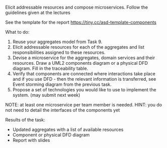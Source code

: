 Elicit addressable resources and compose microservices. Follow the guidelines given at the lectures

See the template for the report
https://tiny.cc/asd-template-components 

What to do:
1. Reuse your aggregates model from Task 9.
2. Elicit addressable resources for each of the aggregates and list responsibilities assigned to these resources.
3. Devise a microservice for the aggregates, domain services and their resources. Draw a UML2 components diagram or a physical DFD diagram. Fill in the traceability table.
4. Verify that components are connected where interactions take place and if you use DFD - then the relevant information is transferred, see Event storming diagram from the previous task.
5. Propose a set of technologies you would like to use to implement the system. (may submit next week)

NOTE: at least one microservice per team member is needed.
HINT: you do not need to detail the interfaces of the components yet

Results of the task:
- Updated aggregates with a list of available resources
- Component or physical DFD diagram
- Report with slides
